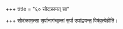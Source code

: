 +++
title = "६० सोदक्रामत् सा"

+++
सोद॑क्राम॒त्सा स॒र्पानाग॑च्छ॒त्तां स॒र्पा उपा॑ह्वयन्त॒ विष॑व॒त्येहीति॑।